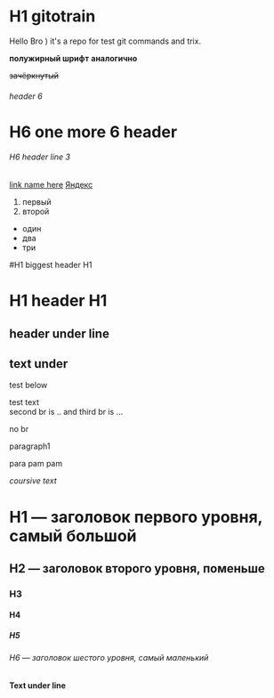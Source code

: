 

# H1 gitotrain
Hello Bro )
it's a repo for test git commands and trix.

**полужирный шрифт**
__аналогично__

~~зачёркнутый~~

###### header 6
# H6 one more 6 header

###### H6 header line 3

[link name here](https://ya.ru "яндех")
[Яндекс](https://www.yandex.ru "Я Yandex!") 


1. первый
2. второй

- один
- два
- три

#H1 biggest header H1
###
# H1 header H1

 header under line
---
text under
----
test below

test text <br> second br is .. and third br is ...

no br


paragraph1

para
pam
pam

*coursive text*


# H1 — заголовок первого уровня, самый большой
## H2 — заголовок второго уровня, поменьше
### H3
#### H4
##### H5
###### H6 — заголовок шестого уровня, самый маленький 

#### Text under line
